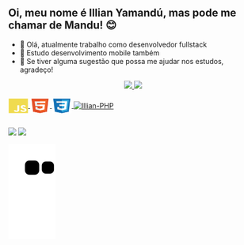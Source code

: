 ## Oi, meu nome é Illian Yamandú, mas pode me chamar de Mandu! 😊

- 🔭 Olá, atualmente trabalho como desenvolvedor fullstack
- 🌱 Estudo desenvolvimento mobile também
- 🤔 Se tiver alguma sugestão que possa me ajudar nos estudos, agradeço!

<div align="center">
  <a href="https://github.com/illianyamandu">
  <img height="180em" src="https://github-readme-stats.vercel.app/api?username=illianyamandu&show_icons=true&theme=radical&include_all_commits=true&count_private=true"/>
  <img height="180em" src="https://github-readme-stats.vercel.app/api/top-langs/?username=illianyamandu&layout=compact&langs_count=7&theme=radical"/>
</div>

<div style="display: inline_block"><br>
  <img align="center" alt="Illian-Js" height="30" width="40" src="https://raw.githubusercontent.com/devicons/devicon/master/icons/javascript/javascript-plain.svg">
  <img align="center" alt="Illian-HTML" height="30" width="40" src="https://raw.githubusercontent.com/devicons/devicon/master/icons/html5/html5-original.svg">
  <img align="center" alt="Illian-CSS" height="30" width="40" src="https://raw.githubusercontent.com/devicons/devicon/master/icons/css3/css3-original.svg">
  <img align="center" alt="Illian-PHP" height="40" width="40" src="https://cdn.jsdelivr.net/gh/devicons/devicon/icons/php/php-original.svg" />
</div>

##

<div> 
  <a href="https://www.instagram.com/illianyamandu" target="_blank"><img src="https://img.shields.io/badge/-Instagram-%23E4405F?style=for-the-badge&logo=instagram&logoColor=white" target="_blank"></a>
 <!--<a href="https://discord.gg/wagxzStdcR" target="_blank"><img src="https://img.shields.io/badge/Discord-7289DA?style=for-the-badge&logo=discord&logoColor=white" target="_blank"></a> 
  <a href = "mailto:contatorafaballerini@gmail.com"><img src="https://img.shields.io/badge/-Gmail-%23333?style=for-the-badge&logo=gmail&logoColor=white" target="_blank"></a> -->
  <a href="https://www.linkedin.com/in/illianyamandu" target="_blank"><img src="https://img.shields.io/badge/-LinkedIn-%230077B5?style=for-the-badge&logo=linkedin&logoColor=white" target="_blank"></a> 
 
  ![Snake animation](https://github.com/illianyamandu/illianyamandu/blob/output/github-contribution-grid-snake.svg)
 
</div>

<!--
**illianyamandu/illianyamandu** is a ✨ _special_ ✨ repository because its `README.md` (this file) appears on your GitHub profile.

Here are some ideas to get you started:

- 🔭 I’m currently working on ...
- 🌱 I’m currently learning ...
- 👯 I’m looking to collaborate on ...
- 🤔 I’m looking for help with ...
- 💬 Ask me about ...
- 📫 How to reach me: ...
- 😄 Pronouns: ...
- ⚡ Fun fact: ...
-->
